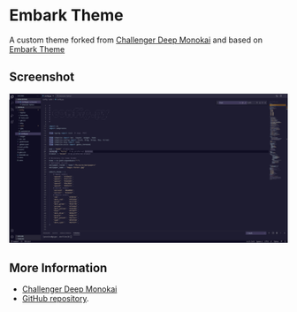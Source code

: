 # Embark Theme

A custom theme forked from [Challenger Deep Monokai](https://github.com/nutstick/challenger-deep-monokai) and based on [Embark Theme](https://embark-theme.github.io/)

## Screenshot

![Screenshot](https://raw.githubusercontent.com/pavalos6401/embark-theme-vscode/master/screenshot.png)


## More Information
* [Challenger Deep Monokai](https://marketplace.visualstudio.com/items?itemName=nutstick.challenger-deep-monokai)
* [GitHub repository](https://github.com/pavalos6401/embark-theme-vscode).